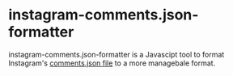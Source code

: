 # instagram-comments.json-formatter
instagram-comments.json-formatter is a Javascipt tool to format Instagram's [comments.json file](https://www.instagram.com/download/request) to a more managebale format.
